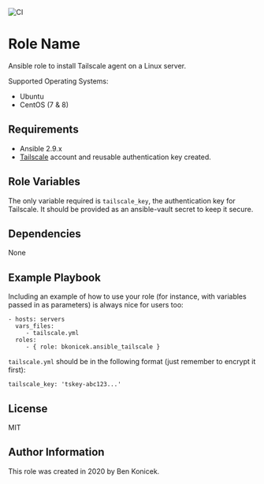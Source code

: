 ![CI](https://github.com/bkonicek/ansible-tailscale/workflows/CI/badge.svg)

Role Name
=========

Ansible role to install Tailscale agent on a Linux server.

Supported Operating Systems:
- Ubuntu
- CentOS (7 & 8)

Requirements
------------

- Ansible 2.9.x
- [Tailscale](https://tailscale.com/) account and reusable authentication key created.

Role Variables
--------------

The only variable required is `tailscale_key`, the authentication key for Tailscale. It should be provided as an ansible-vault secret to keep it secure.

Dependencies
------------

None

Example Playbook
----------------

Including an example of how to use your role (for instance, with variables passed in as parameters) is always nice for users too:

    - hosts: servers
      vars_files:
         - tailscale.yml
      roles:
         - { role: bkonicek.ansible_tailscale }

`tailscale.yml` should be in the following format (just remember to encrypt it first):

```
tailscale_key: 'tskey-abc123...'
```

License
-------

MIT

Author Information
------------------

This role was created in 2020 by Ben Konicek.